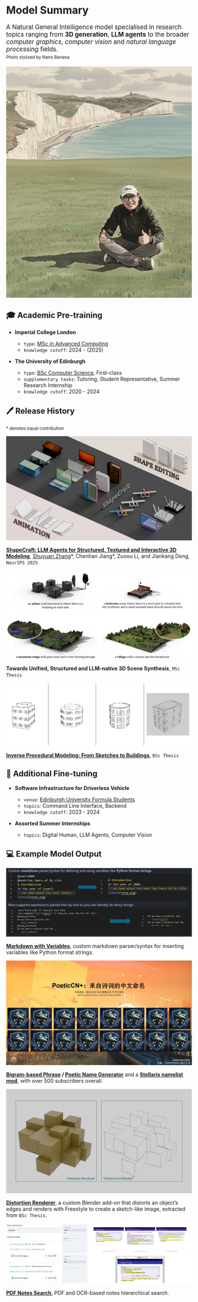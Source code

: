 # Model Summary

<div class="grid" markdown>

<p style="font-size: larger;">A Natural General Intelligence model specialised in research topics ranging from <span style="font-weight: bold;">3D generation</span>, <span style="font-weight: bold;">LLM agents</span> to the broader <span style="font-style: italic;">computer graphics</span>, <span style="font-style: italic;">computer vision</span> and <span style="font-style: italic;">natural language processing</span> fields.<br><small><small>Photo stylized by Nano Banana</small></small></p>

<!-- A Natural General Intelligence model specialised in research topics ranging from **3D generation**, **LLM agents** to the broader *computer graphics*, *computer vision* and *natural language processing* fields.<br><small><small>Photo stylized by Nano Banana</small></small> -->

![Me at White Cliff](img/whitecliff.png)

</div>

## 🎓 Academic Pre-training

- **Imperial College London**
    - `type`: [MSc in Advanced Computing](https://www.imperial.ac.uk/study/courses/postgraduate-taught/advanced-computing/)
    - `knowledge cutoff`: 2024 - (2025)

- **The University of Edinburgh**
    - `type`: [BSc Computer Science](https://study.ed.ac.uk/programmes/undergraduate/57-computer-science), First-class
    - `supplementary tasks`: Tutoring, Student Representative, Summer Research Internship
    - `knowledge cutoff`: 2020 - 2024

## 🖊️ Release History

<small>* denotes equal contribution</small>

<div class="grid" markdown>

![ShapeCraft Teaser Image](img/shapecraft.png)

**[ShapeCraft: LLM Agents for Structured, Textured and Interactive 3D Modeling](https://sanbingyouyong.github.io/shapecraft)**, <u>Shuyuan Zhang</u>\*, Chenhan Jiang\*, Zuoou Li, and Jiankang Deng, `NeurIPS 2025`

![MSc Thesis Teaser Image](img/msc.png)

**Towards Unified, Structured and LLM-native 3D Scene Synthesis**, `MSc Thesis`

![BSc Thesis Teaser Image](img/bsc.png)

[**Inverse Procedural Modeling: From Sketches to Buildings**](https://project-archive.inf.ed.ac.uk/ug4/20244373/ug4_proj.pdf), `BSc Thesis`

</div>

## 🧰 Additional Fine-tuning

- **Software Infrastructure for Driverless Vehicle**
    - `venue`: [Edinburgh University Formula Students](https://www.eufs.co/)
    - `topics`: Command Line Interface, Backend
    - `knowledge cutoff`: 2023 - 2024

- **Assorted Summer Internships**
    - `topics`: Digital Human, LLM Agents, Computer Vision

## 💻 Example Model Output

<div class="grid" markdown>

![Markdown Variabled Image](img/mv.png)

**[Markdown with Variables](https://github.com/SanBingYouYong/markdown_variabled)**, custom markdown parser/syntax for inserting variables like Python format strings.

![Stellaris Cover](img/stellaris_cover.jpg)

**[Bigram-based Phrase](https://github.com/SanBingYouYong/BigramBased-PhraseGeneration) / [Poetic Name Generator](https://github.com/SanBingYouYong/Person-Name-Generator)** and a **[Stellaris namelist mod](https://steamcommunity.com/sharedfiles/filedetails/?id=2936448779)**, with over 500 subscribers overall.

![Distortion Renderer Image](img/dr.png)

**[Distortion Renderer](https://github.com/SanBingYouYong/distortion-renderer)**, a custom Blender add-on that distorts an object’s edges and renders with Freestyle to create a sketch-like image, extracted from `BSc Thesis`.

![Notes Search Interface Image](img/notes_search.png)

**[PDF Notes Search](https://github.com/SanBingYouYong/notes_search)**, PDF and OCR-based notes hierarchical search.

</div>
